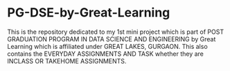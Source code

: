 # PG-DSE-by-Great-Learning
This is the repository dedicated to my 1st mini project which is part of POST GRADUATION PROGRAM IN DATA SCIENCE AND ENGINEERING by Great Learning which is affiliated under GREAT LAKES, GURGAON. This also contains the EVERYDAY ASSIGNMENTS AND TASK whether they are INCLASS OR TAKEHOME ASSIGNMENTS.

